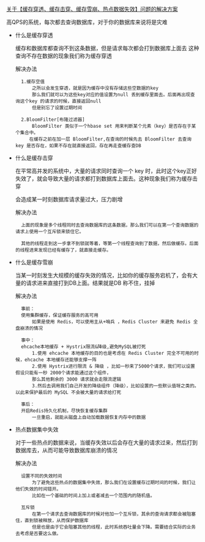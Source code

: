 [关于【缓存穿透、缓存击穿、缓存雪崩、热点数据失效】问题的解决方案](https://www.imooc.com/article/283986?from=timeline)

高QPS的系统，每次都去查询数据库，对于你的数据库来说将是灾难


* 什么是缓存穿透

	缓存和数据库都查询不到这条数据，但是请求每次都会打到数据库上面去
	这种查询不存在数据的现象我们称为缓存穿透
	
	解决办法

        1.缓存空值
            之所以会发生穿透，就是因为缓存中没有存储这些空数据的key
            那么我们就可以为这些key对应的值设置为null 丢到缓存里面去。后面再出现查询这个key 的请求的时候，直接返回null 
            但是别忘了设置过期时间
    
        2.BloomFilter[布隆过滤器]
            BloomFilter 类似于一个hbase set 用来判断某个元素（key）是否存在于某个集合中。
           在缓存之前在加一层 BloomFilter,在查询的时候先去 BloomFilter 去查询 key 是否存在，如果不存在就直接返回，存在再走查缓存查DB

* 什么是缓存击穿

	在平常高并发的系统中，大量的请求同时查询一个 key 时，此时这个key正好失效了，就会导致大量的请求都打到数据库上面去。这种现象我们称为缓存击穿
	
	会造成某一时刻数据库请求量过大，压力剧增

	解决办法

        上面的现象是多个线程同时去查询数据库的这条数据，那么我们可以在第一个查询数据的请求上使用一个互斥锁来锁住它。
        
        其他的线程走到这一步拿不到锁就等着，等第一个线程查询到了数据，然后做缓存。后面的线程进来发现已经有缓存了，就直接走缓存。


* 什么是缓存雪崩

	当某一时刻发生大规模的缓存失效的情况，比如你的缓存服务宕机了，会有大量的请求进来直接打到DB上面。结果就是DB 称不住，挂掉
	
	解决办法

		事前：
		使用集群缓存，保证缓存服务的高可用
			如果是使用 Redis，可以使用主从+哨兵 ，Redis Cluster 来避免 Redis 全盘崩溃的情况

		事中：
		ehcache本地缓存 + Hystrix限流&降级,避免MySQL被打死
			1.使用 ehcache 本地缓存的目的也是考虑在 Redis Cluster 完全不可用的时候，ehcache 本地缓存还能够支撑一阵
			2.使用 Hystrix进行限流 & 降级 ，比如一秒来了5000个请求，我们可以设置假设只能有一秒 2000个请求能通过这个组件，
			那么其他剩余的 3000 请求就会走限流逻辑
			3.然后去调用我们自己开发的降级组件（降级），比如设置的一些默认值呀之类的。以此来保护最后的 MySQL 不会被大量的请求给打死
			
		事后：
		开启Redis持久化机制，尽快恢复缓存集群
			一旦重启，就能从磁盘上自动加载数据恢复内存中的数据
		
* 热点数据集中失效

	对于一些热点的数据来说，当缓存失效以后会存在大量的请求过来，然后打到数据库去，从而可能导致数据库崩溃的情况

	解决办法

		设置不同的失效时间
			为了避免这些热点的数据集中失效，那么我们在设置缓存过期时间的时候，我们让他们失效的时间错开。
			比如在一个基础的时间上加上或者减去一个范围内的随机值。
			
		互斥锁
			在第一个请求去查询数据库的时候对他加一个互斥锁，其余的查询请求都会被阻塞住，直到锁被释放，从而保护数据库
			但是也是由于它会阻塞其他的线程，此时系统吞吐量会下降。需要结合实际的业务去考虑是否要这么做。
